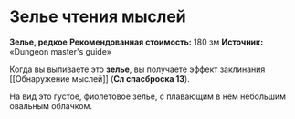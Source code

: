 # Зелье чтения мыслей

**Зелье, редкое**
**Рекомендованная стоимость:** 180 зм
**Источник:** «Dungeon master's guide»

Когда вы выпиваете это **зелье**, вы получаете эффект заклинания [[Обнаружение мыслей]] (**Сл спасброска 13**).

На вид это густое, фиолетовое зелье, с плавающим в нём небольшим овальным облачком.